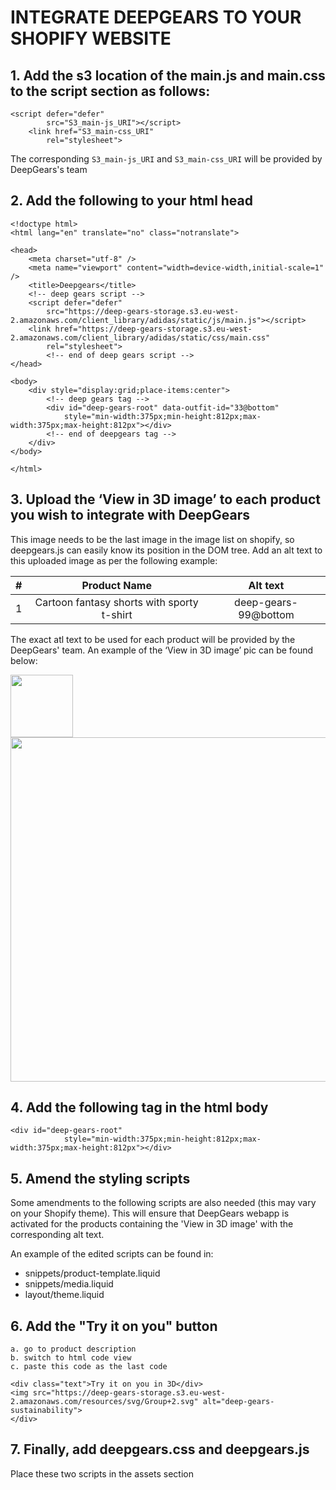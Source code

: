 # INTEGRATE DEEPGEARS TO YOUR SHOPIFY WEBSITE

## 1.	Add the s3 location of the main.js and main.css to the script section as follows:

```
<script defer="defer"
        src="S3_main-js_URI"></script>
    <link href="S3_main-css_URI"
        rel="stylesheet">
```
The corresponding `S3_main-js_URI` and `S3_main-css_URI` will be provided by DeepGears's team

## 2.	Add the following to your html head 

```
<!doctype html>
<html lang="en" translate="no" class="notranslate">

<head>
    <meta charset="utf-8" />
    <meta name="viewport" content="width=device-width,initial-scale=1" />
    <title>Deepgears</title>
    <!-- deep gears script -->
    <script defer="defer"
        src="https://deep-gears-storage.s3.eu-west-2.amazonaws.com/client_library/adidas/static/js/main.js"></script>
    <link href="https://deep-gears-storage.s3.eu-west-2.amazonaws.com/client_library/adidas/static/css/main.css"
        rel="stylesheet">
        <!-- end of deep gears script -->
</head>

<body>
    <div style="display:grid;place-items:center">
        <!-- deep gears tag -->
        <div id="deep-gears-root" data-outfit-id="33@bottom"
            style="min-width:375px;min-height:812px;max-width:375px;max-height:812px"></div>
        <!-- end of deepgears tag -->
    </div>
</body>

</html>
```
 
## 3.	Upload the ‘View in 3D image’ to each product you wish to integrate with DeepGears
 
This image needs to be the last image in the image list on shopify, so deepgears.js can easily know its position in the DOM tree. Add an alt text to this uploaded image as per the following example:

| # | Product Name  | Alt text |
| :---:   | :-: | :-: |
| 1 | Cartoon fantasy shorts with sporty t-shirt | deep-gears-99@bottom |

The exact atl text to be used for each product will be provided by the DeepGears' team.
An example of the ‘View in 3D image’ pic can be found below:

<img src="https://user-images.githubusercontent.com/78560064/176232835-8c2e6cb6-c439-405d-a8a9-855bb57f3dba.png" width="100" height="100" />
<img src="https://user-images.githubusercontent.com/78560064/176233488-05e5fb2a-a1f6-4410-b14b-65b95377eeb2.png" width="808" height="551" />

## 4.	Add the following tag in the html body

```
<div id="deep-gears-root"  
            style="min-width:375px;min-height:812px;max-width:375px;max-height:812px"></div>
```

## 5.	Amend the styling scripts

Some amendments to the following scripts are also needed (this may vary on your Shopify theme). This will ensure that DeepGears webapp is activated for the products containing the 'View in 3D image' with the corresponding alt text.

An example of the edited scripts can be found in:

- snippets/product-template.liquid
- snippets/media.liquid
- layout/theme.liquid

## 6.	Add the "Try it on you" button

    a. go to product description
    b. switch to html code view
    c. paste this code as the last code

```
<div class="text">Try it on you in 3D</div>
<img src="https://deep-gears-storage.s3.eu-west-2.amazonaws.com/resources/svg/Group+2.svg" alt="deep-gears-sustainability">
</div>
```

## 7.	Finally, add deepgears.css and deepgears.js
Place these two scripts in the assets section
